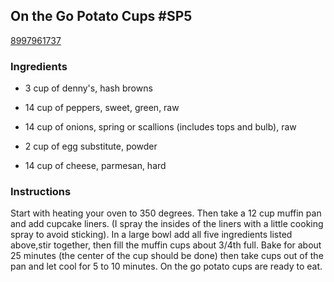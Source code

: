 ## On the Go Potato Cups #SP5

[8997961737](http://www.food.com/recipe/on-the-go-potato-cups-sp5-514452)

### Ingredients

 - 3 cup of denny's, hash browns

 - 14 cup of peppers, sweet, green, raw

 - 14 cup of onions, spring or scallions (includes tops and bulb), raw

 - 2 cup of egg substitute, powder

 - 14 cup of cheese, parmesan, hard

### Instructions

Start with heating your oven to 350 degrees. Then take a 12 cup muffin pan and add cupcake liners. (I spray the insides of the liners with a little cooking spray to avoid sticking). In a large bowl add all five ingredients listed above,stir together, then fill the muffin cups about 3/4th full. Bake for about 25 minutes (the center of the cup should be done) then take cups out of the pan and let cool for 5 to 10 minutes. On the go potato cups are ready to eat.